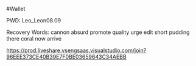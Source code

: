 #Wallet


PWD: Leo_Leon08.09


Recovery Words:
cannon
absurd
promote
quality
urge
edit
short
pudding
there
coral
now
arrive




https://prod.liveshare.vsengsaas.visualstudio.com/join?96EEE373CE40B39E7F0BE03659643C34AEBB
